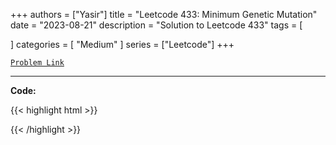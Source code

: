 
+++
authors = ["Yasir"]
title = "Leetcode 433: Minimum Genetic Mutation"
date = "2023-08-21"
description = "Solution to Leetcode 433"
tags = [
    
]
categories = [
    "Medium"
]
series = ["Leetcode"]
+++



[`Problem Link`](https://leetcode.com/problems/minimum-genetic-mutation/description/)

---

**Code:**

{{< highlight html >}}

{{< /highlight >}}

